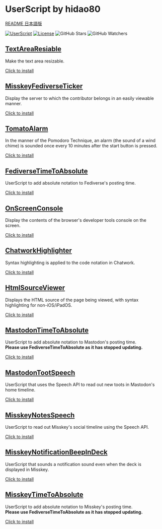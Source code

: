 # UserScript by hidao80

[README 日本語版](./README_ja.md)

[![UserScript](https://img.shields.io/badge/Framework-UserScript-blue.svg)](https://en.wikipedia.org/wiki/Userscript)
[![License](https://img.shields.io/github/license/hidao80/UserScript)](/LICENSE)
![GitHub Stars](https://img.shields.io/github/stars/hidao80/UserScript?style=social)
![GitHub Watchers](https://img.shields.io/github/watchers/hidao80/UserScript?style=social)

## [TextAreaResiable](./TextAreaResiable/README.md)  

Make the text area resizable. 

[Click to install](https://github.com/hidao80/UserScript/raw/main/TextAreaResiable/TextAreaResiable.user.js)

## [MisskeyFediverseTicker](./MisskeyFediverseTicker/README.md)  

Display the server to which the contributor belongs in an easily viewable manner.

[Click to install](https://github.com/hidao80/UserScript/raw/main/MisskeyFediverseTicker/MisskeyFediverseTicker.user.js)

## [TomatoAlarm](./TomatoAlarm/README.md)  

In the manner of the Pomodoro Technique, an alarm (the sound of a wind chime) is sounded once every 10 minutes after the start button is pressed.

[Click to install](https://github.com/hidao80/UserScript/raw/main/TomatoAlarm/TomatoAlarm.user.js)

## [FediverseTimeToAbsolute](./FediverseTimeToAbsolute/README.md)  

UserScript to add absolute notation to Fediverse's posting time.  

[Click to install](https://github.com/hidao80/UserScript/raw/main/FediverseTimeToAbsolute/FediverseTimeToAbsolute.user.js)

## [OnScreenConsole](./OnScreenConsole/README.md)  

Display the contents of the browser's developer tools console on the screen.

[Click to install](https://github.com/hidao80/UserScript/raw/main/OnScreenConsole/OnScreenConsole.user.js)

## [ChatworkHighlighter](./ChatworkHighlighter/README.md)  

Syntax highlighting is applied to the code notation in Chatwork.

[Click to install](https://github.com/hidao80/UserScript/raw/main/ChatworkHighlighter/ChatworkHighlighter.user.js)

## [HtmlSourceViewer](./HtmlSourceViewer/README.md)  

Displays the HTML source of the page being viewed, with syntax highlighting for non-iOS/iPadOS.

[Click to install](https://github.com/hidao80/UserScript/raw/main/HtmlSourceViewer/HtmlSourceViewer.user.js)

## [MastodonTimeToAbsolute](./MastodonTimeToAbsolute/README.md)  

UserScript to add absolute notation to Mastodon's posting time.  
**Please use FediverseTimeToAbsolute as it has stopped updating.**

[Click to install](https://github.com/hidao80/UserScript/raw/main/MastodonTimeToAbsolute/MastodonTimeToAbsolute.user.js)

## [MastodonTootSpeech](./MastodonTootSpeech/README.md)  

UserScript that uses the Speech API to read out new toots in Mastodon's home timeline.

[Click to install](https://github.com/hidao80/UserScript/raw/main/MastodonTootSpeech/MastodonTootSpeech.user.js)

## [MisskeyNotesSpeech](./MisskeyNotesSpeech/README.md)  

UserScript to read out Misskey's social timeline using the Speech API.

[Click to install](https://github.com/hidao80/UserScript/raw/main/MisskeyNotesSpeech/MisskeyNotesSpeech.user.js)

## [MisskeyNotificationBeepInDeck](./MisskeyNotificationBeepInDeck/README.md)  

UserScript that sounds a notification sound even when the deck is displayed in Misskey.

[Click to install](https://github.com/hidao80/UserScript/raw/main/MisskeyNotificationBeepInDeck/MisskeyNotificationBeepInDeck.user.js)

## [MisskeyTimeToAbsolute](./MisskeyTimeToAbsolute/README.md)  

UserScript to add absolute notation to Misskey's posting time.  
**Please use FediverseTimeToAbsolute as it has stopped updating.**

[Click to install](https://github.com/hidao80/UserScript/raw/main/MisskeyTimeToAbsolute/MisskeyTimeToAbsolute.user.js)
